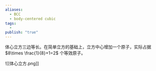 ```yaml
---
aliases:
  - BCC
  - body-centered cubic
tags:
  - 
publish: "true"
---
```


体心立方三边等长。在简单立方的基础上，立方中心增加一个原子，实际占据 $8\times \frac{1}{8}+1=2$ 个等效原子。

![[体心立方.png]]

